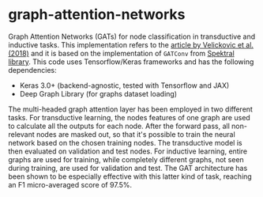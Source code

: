 # graph-attention-networks
Graph Attention Networks (GATs) for node classification in transductive and inductive tasks. This implementation refers to the [article by Velickovic et al. (2018)](https://arxiv.org/pdf/1710.10903) and it is based on the implementation of `GATConv` from [Spektral library](https://github.com/danielegrattarola/spektral). This code uses Tensorflow/Keras frameworks and has the following dependencies:

- Keras 3.0+ (backend-agnostic, tested with Tensorflow and JAX)
- Deep Graph Library (for graphs dataset loading)

The multi-headed graph attention layer has been employed in two different tasks. For transductive learning, the nodes features of one graph are used to calculate all the outputs for each node. After the forward pass, all non-relevant nodes are masked out, so that it's possible to train the neural network based on the chosen training nodes. The transductive model is then evaluated on validation and test nodes. For inductive learning, entire graphs are used for training, while completely different graphs, not seen during training, are used for validation and test. The GAT architecture has been shown to be especially effective with this latter kind of task, reaching an F1 micro-averaged score of 97.5%.
